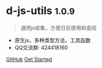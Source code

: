 # d-js-utils <small>1.0.9</small>

> 通用js收集，方便日后使用和查阅

* 原生js，多种类型方法，工具函数
* QQ交流群: 424418160

[GitHub](https://github.com/d-js-utils/)
[Get Started](/other/_about.md)
